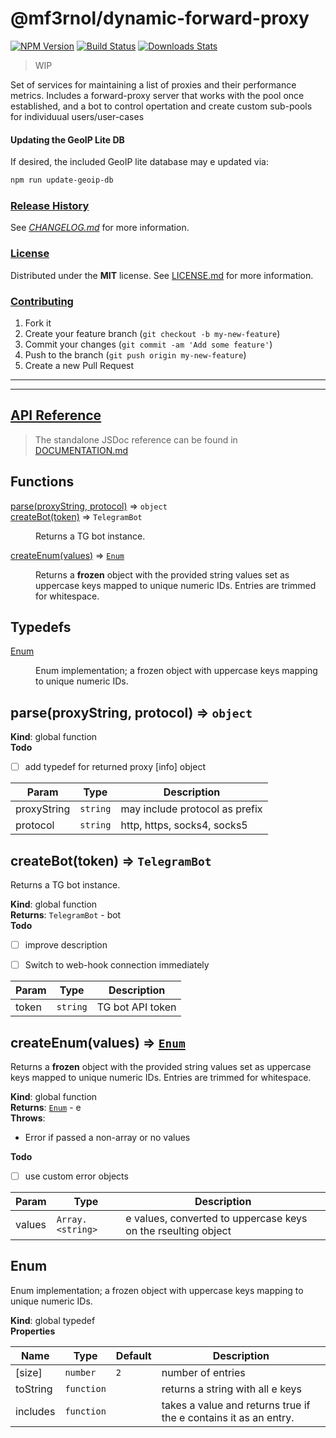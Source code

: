 # @mf3rnol/dynamic-forward-proxy

[![NPM Version][npm-image]][npm-url]
[![Build Status][travis-image]][travis-url]
[![Downloads Stats][npm-downloads]][npm-url]

> WIP

Set of services for maintaining a list of proxies and their performance metrics.
Includes a forward-proxy server that works with the pool once established, and a
bot to control opertation and create custom sub-pools for individuual
users/user-cases

#### Updating the GeoIP Lite DB

If desired, the included GeoIP lite database may e updated via:

```bash
npm run update-geoip-db
```

### [Release History](#release_history)

See *[CHANGELOG.md](CHANGELOG.md)* for more information.

### [License](#license)

Distributed under the **MIT** license. See [LICENSE.md](LICENSE.md) for more information.

### [Contributing](#contributing)

1. Fork it
2. Create your feature branch (`git checkout -b my-new-feature`)
3. Commit your changes (`git commit -am 'Add some feature'`)
4. Push to the branch (`git push origin my-new-feature`)
5. Create a new Pull Request

---

<!-- Markdown link & img dfn's -->
[npm-image]: https://img.shields.io/npm/v/proxy-evaluator.svg?style=flat-square
[npm-url]: https://npmjs.org/package/proxy-evaluator
[npm-downloads]: https://img.shields.io/npm/dm/proxy-evaluator.svg?style=flat-square
[travis-image]: https://img.shields.io/travis/mf3rnol/proxy-evaluator/master.svg?style=flat-square
[travis-url]: https://travis-ci.org/mf3rnol/proxy-evaluator

---

## [API Reference](#api_reference)

> The standalone JSDoc reference can be found in [DOCUMENTATION.md](DOCUMENTATION.md)

## Functions

<dl>
<dt><a href="#parse">parse(proxyString, protocol)</a> ⇒ <code>object</code></dt>
<dd></dd>
<dt><a href="#createBot">createBot(token)</a> ⇒ <code>TelegramBot</code></dt>
<dd><p>Returns a TG bot instance.</p>
</dd>
<dt><a href="#createEnum">createEnum(values)</a> ⇒ <code><a href="#Enum">Enum</a></code></dt>
<dd><p>Returns a <strong>frozen</strong> object with the provided string values set as uppercase
keys mapped to unique numeric IDs. Entries are trimmed for whitespace.</p>
</dd>
</dl>

## Typedefs

<dl>
<dt><a href="#Enum">Enum</a></dt>
<dd><p>Enum implementation; a frozen object with uppercase keys mapping to unique
numeric IDs.</p>
</dd>
</dl>

<a name="parse"></a>

## parse(proxyString, protocol) ⇒ <code>object</code>
**Kind**: global function  
**Todo**

- [ ] add typedef for returned proxy [info] object


| Param | Type | Description |
| --- | --- | --- |
| proxyString | <code>string</code> | may include protocol as prefix |
| protocol | <code>string</code> | http, https, socks4, socks5 |

<a name="createBot"></a>

## createBot(token) ⇒ <code>TelegramBot</code>
Returns a TG bot instance.

**Kind**: global function  
**Returns**: <code>TelegramBot</code> - bot  
**Todo**

- [ ] improve description
- [ ] Switch to web-hook connection immediately


| Param | Type | Description |
| --- | --- | --- |
| token | <code>string</code> | TG bot API token |

<a name="createEnum"></a>

## createEnum(values) ⇒ [<code>Enum</code>](#Enum)
Returns a **frozen** object with the provided string values set as uppercase
keys mapped to unique numeric IDs. Entries are trimmed for whitespace.

**Kind**: global function  
**Returns**: [<code>Enum</code>](#Enum) - e  
**Throws**:

- Error if passed a non-array or no values

**Todo**

- [ ] use custom error objects


| Param | Type | Description |
| --- | --- | --- |
| values | <code>Array.&lt;string&gt;</code> | e values, converted to uppercase keys on the   rseulting object |

<a name="Enum"></a>

## Enum
Enum implementation; a frozen object with uppercase keys mapping to unique
numeric IDs.

**Kind**: global typedef  
**Properties**

| Name | Type | Default | Description |
| --- | --- | --- | --- |
| [size] | <code>number</code> | <code>2</code> | number of entries |
| toString | <code>function</code> |  | returns a string with all e keys |
| includes | <code>function</code> |  | takes a value and returns true if the e   contains it as an entry. |


